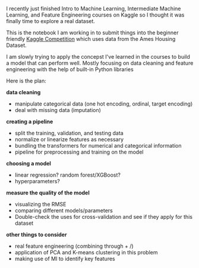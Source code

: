 I recently just finished Intro to Machine Learning, Intermediate Machine Learning, and Feature Engineering courses on Kaggle so I thought it was finally time to explore a real dataset.

This is the notebook I am working in to submit things into the beginner friendly [Kaggle Competition](https://www.kaggle.com/competitions/house-prices-advanced-regression-techniques/data) which uses data from the Ames Housing Dataset.

I am slowly trying to apply the concepst I've learned in the courses to build a model that can perform well. Mostly focusing on data cleaning and feature engineering with the help of built-in Python libraries

Here is the plan:

**data cleaning**

- manipulate categorical data (one hot encoding, ordinal, target encoding)
- deal with missing data (imputation)

**creating a pipeline**

- split the training, validation, and testing data
- normalize or linearize features as necessary
- bundling the transformers for numerical and categorical information
- pipeline for preprocessing and training on the model

**choosing a model**

- linear regression? random forest/XGBoost?
- hyperparameters?

**measure the quality of the model** 

- visualizing the RMSE
- comparing different models/parameters
- Double-check the uses for cross-validation and see if they apply for this dataset

**other things to consider**

- real feature engineering (combining through + /)
- application of PCA and K-means clustering in this problem
- making use of MI to identify key features
